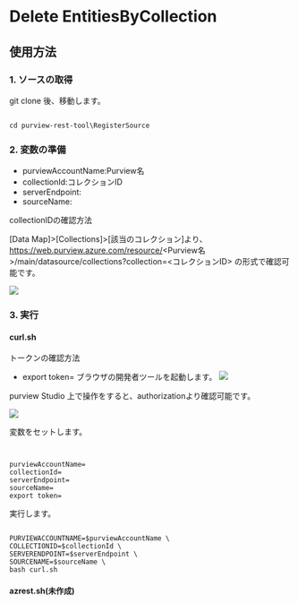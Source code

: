 # Delete EntitiesByCollection

## 使用方法

### 1. ソースの取得

git clone 後、移動します。

```bash:bash

cd purview-rest-tool\RegisterSource

```

### 2. 変数の準備

- purviewAccountName:Purview名
- collectionId:コレクションID
- serverEndpoint:
- sourceName:

collectionIDの確認方法

[Data Map]>[Collections]>[該当のコレクション]より、
https://web.purview.azure.com/resource/<Purview名>/main/datasource/collections?collection=<コレクションID>
の形式で確認可能です。

![](.image/2021-12-14-11-51-10.png)

### 3. 実行
#### curl.sh

トークンの確認方法

- export token=
ブラウザの開発者ツールを起動します。
![](.image/2021-12-14-11-53-28.png)

purview Studio 上で操作をすると、authorizationより確認可能です。

![](.image/2021-12-14-11-54-53.png)


変数をセットします。

```bash:bash


purviewAccountName=
collectionId=
serverEndpoint=
sourceName=
export token=

```

実行します。

```bash:bash

PURVIEWACCOUNTNAME=$purviewAccountName \
COLLECTIONID=$collectionId \
SERVERENDPOINT=$serverEndpoint \ 
SOURCENAME=$sourceName \
bash curl.sh

```


#### azrest.sh(未作成)